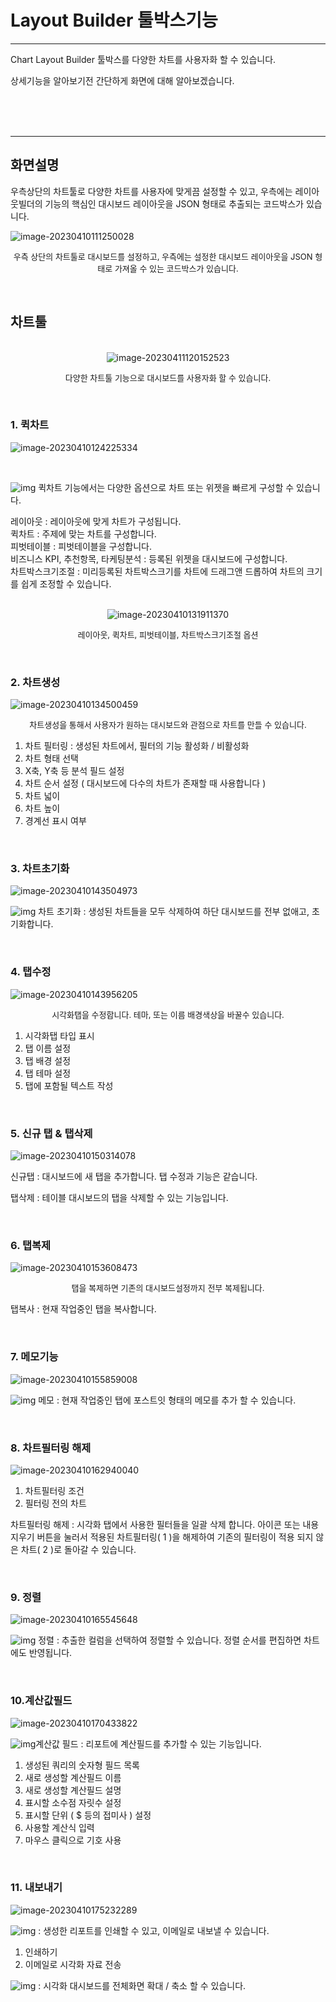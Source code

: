 # Layout Builder 툴박스기능

---

Chart Layout Builder 툴박스를 다양한 차트를 사용자화 할 수 있습니다.<br>

상세기능을 알아보기전 간단하게 화면에 대해 알아보겠습니다.<br>

<br><br><br>

---

## 화면설명

우측상단의 차트툴로 다양한 차트를 사용자에 맞게끔 설정할 수 있고, 우측에는 레이아웃빌더의 기능의 핵심인 대시보드 레이아웃을 JSON 형태로 추출되는 코드박스가 있습니다.

![image-20230410111250028](images/file2/image-20230410111250028.png)

<p align="center"><font size="2m">우측 상단의 차트툴로 대시보드를 설정하고, 우측에는 설정한 대시보드 레이아웃을 JSON 형태로 가져올 수 있는 코드박스가 있습니다.</font></p>

<br>







## 차트툴

<br>

<center><img src="images/file2/image-20230411120152523.png" alt="image-20230411120152523" /></center>

<p align="center"><font size="2m">다양한 차트툴 기능으로 대시보드를 사용자화 할 수 있습니다.</font></p>

<br>

### 1. 퀵차트

![image-20230410124225334](images/file2/image-20230410124225334.png)

<br>

![img](images/file2/clip_image002-1681175386942-38.gif) 퀵차트 기능에서는 다양한 옵션으로 차트 또는 위젯을 빠르게 구성할 수 있습니다.

 레이아웃 : 레이아웃에 맞게 차트가 구성됩니다.<br> 퀵차트  : 주제에 맞는 차트를 구성합니다.<br>
 피벗테이블 : 피벗테이블을 구성합니다.<br>
 비즈니스 KPI, 추천항목, 타케팅분석 : 등록된 위젯을 대시보드에 구성합니다.<br>
 차트박스크기조절 : 미리등록된 차트박스크기를 차트에 드래그앤 드롭하여 차트의 크기를 쉽게 조정할 수 있습니다.

<br>

<center><img src="images/file2/image-20230410131911370.png" alt="image-20230410131911370" /></center>

<p align="center"><font size="2m">레이아웃, 퀵차트, 피벗테이블, 차트박스크기조절 옵션</font></p>

<br>

### 2. 차트생성

![image-20230410134500459](images/file2/image-20230410134500459.png)

<p align="center"><font size="2m">차트생성을 통해서 사용자가 원하는 대시보드와 관점으로 차트를 만들 수 있습니다.</font></p>

   1. 차트 필터링 : 생성된 차트에서, 필터의 기능 활성화 / 비활성화<br>
   2. 차트 형태 선택<br>
   3. X축, Y축 등 분석 필드 설정<br>
   4. 차트 순서 설정 ( 대시보드에 다수의 차트가 존재할 때 사용합니다 )<br>
   5. 차트 넓이<br>
   6. 차트 높이<br>
   7. 경계선 표시 여부

<br>

### 3. 차트초기화

![image-20230410143504973](images/file2/image-20230410143504973.png)

![img](images/file2/clip_image002-1681106815668-21.gif)   차트 초기화 : 생성된 차트들을 모두 삭제하여 하단 대시보드를 전부 없애고, 초기화합니다.

<br>

### 4. 탭수정

![image-20230410143956205](images/file2/image-20230410143956205.png)

<p align="center"><font size="2m">시각화탭을 수정합니다. 테마, 또는 이름 배경색상을 바꿀수 있습니다.</font></p>

1. 시각화탭 타입 표시
2. 탭 이름 설정
3. 탭 배경 설정
4. 탭 테마 설정
5. 탭에 포함될 텍스트 작성

<br>

### 5. 신규 탭 & 탭삭제

![image-20230410150314078](images/file2/image-20230410150314078.png)

   신규탭 : 대시보드에 새 탭을 추가합니다. 탭 수정과 기능은 같습니다.<br>

   탭삭제 : 테이블 대시보드의 탭을 삭제할 수 있는 기능입니다.<br>

<br>

### 6. 탭복제

![image-20230410153608473](images/file2/image-20230410153608473.png)

<p align="center"><font size="2m">탭을 복제하면 기존의 대시보드설정까지 전부 복제됩니다.</font></p>   

  탭복사 : 현재 작업중인 탭을 복사합니다. <br>

<br>

### 7. 메모기능

![image-20230410155859008](images/file2/image-20230410155859008.png)

![img](images/file2/clip_image002-1681109955880-23.gif)   메모 : 현재 작업중인 탭에 포스트잇 형태의 메모를 추가 할 수 있습니다. 

<br>

### 8. 차트필터링 해제

![image-20230410162940040](images/file2/image-20230410162940040.png)

1. 차트필터링 조건
2. 필터링 전의 차트

차트필터링 해제 : 시각화 탭에서 사용한 필터들을 일괄 삭제 합니다. 아이콘 또는 내용지우기 버튼을 눌러서 적용된 차트필터링( 1 )을 해제하여 기존의 필터링이 적용 되지 않은 차트( 2 )로 돌아갈 수 있습니다.

<br>

### 9. 정렬

![image-20230410165545648](images/file2/image-20230410165545648.png)

![img](images/file2/clip_image002-1681113357374-27.gif)   정렬 : 추출한 컬럼을 선택하여 정렬할 수 있습니다. 정렬 순서를 편집하면 차트에도 반영됩니다.

<br>

### 10.계산값필드

![image-20230410170433822](images/file2/image-20230410170433822.png)

![img](images/file2/clip_image002-1681113882642-29.gif)계산값 필드 : 리포트에 계산필드를 추가할 수 있는 기능입니다.

1. 생성된 쿼리의 숫자형 필드 목록<br>
2. 새로 생성할 계산필드 이름<br>
3. 새로 생성할 계산필드 설명<br>
4. 표시할 소수점 자릿수 설정<br>
5. 표시할 단위 ( $ 등의 접미사 ) 설정<br>
6. 사용할 계산식 입력<br>
7. 마우스 클릭으로 기호 사용<br>

<br>

### 11. 내보내기

![image-20230410175232289](images/file2/image-20230410175232289.png)

![img](images/file2/clip_image002-1681116758998-31.gif)   : 생성한 리포트를 인쇄할 수 있고, 이메일로 내보낼 수 있습니다.

1. 인쇄하기
2. 이메일로 시각화 자료 전송

![img](images/file2/clip_image004-1681116758999-32.gif)   : 시각화 대시보드를 전체화면 확대 / 축소 할 수 있습니다.<br>

<br><br><br>
